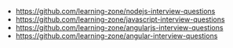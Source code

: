 - https://github.com/learning-zone/nodejs-interview-questions
- https://github.com/learning-zone/javascript-interview-questions
- https://github.com/learning-zone/angularjs-interview-questions
- https://github.com/learning-zone/angular-interview-questions